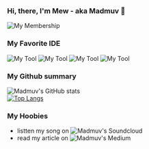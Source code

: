 ### Hi, there, I'm Mew - aka Madmuv 👋


![My Membership](https://img.shields.io/badge/student-HCI--Lab%20FIBO-blue)


### My Favorite IDE
![My Tool](https://img.shields.io/badge/Android_Studio-3DDC84?style=for-the-badge&logo=android-studio&logoColor=white)
![My Tool](https://img.shields.io/badge/IntelliJIDEA-000000.svg?style=for-the-badge&logo=intellij-idea&logoColor=white)
![My Tool](https://img.shields.io/badge/WebStorm-000000?style=for-the-badge&logo=WebStorm&logoColor=white)
![My Tool](https://img.shields.io/badge/Visual_Studio_Code-0078D4?style=for-the-badge&logo=visual%20studio%20code&logoColor=white)


### My Github summary
![Madmuv's GitHub stats](https://github-readme-stats.vercel.app/api?username=madmuv&show_icons=true&theme=tokyonight)<br />
[![Top Langs](https://github-readme-stats.vercel.app/api/top-langs/?username=madmuv&layout=compact&show_icons=true&theme=tokyonight)](https://github.com/madmuv/github-readme-stats&show_icons=true&theme=tokyonight)


### My Hoobies
- listten my song on ![Madmuv's Soundcloud](https://soundcloud.com/muv-donyawan)
- read my article on ![Madmuv's Medium](https://medium.com/@d.kritaisong)
